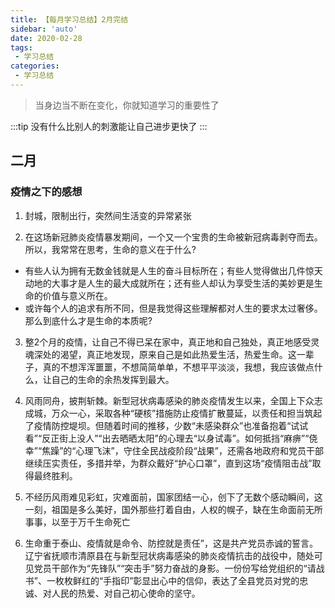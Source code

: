 ```yaml
---
title: 【每月学习总结】2月完结
sidebar: 'auto'
date: 2020-02-28
tags:
 - 学习总结
categories:
 - 学习总结
---
```


> 当身边当不断在变化，你就知道学习的重要性了
<!-- more -->
:::tip
没有什么比别人的刺激能让自己进步更快了
:::


## 二月

### 疫情之下的感想

1. 封城，限制出行，突然间生活变的异常紧张

2. 在这场新冠肺炎疫情暴发期间，一个又一个宝贵的生命被新冠病毒剥夺而去。所以，我常常在思考，生命的意义在于什么?
 * 有些人认为拥有无数金钱就是人生的奋斗目标所在；有些人觉得做出几件惊天动地的大事才是人生的最大成就所在；还有些人却认为享受生活的美妙更是生命的价值与意义所在。
 * 或许每个人的追求有所不同，但是我觉得这些理解都对人生的要求太过奢侈。那么到底什么才是生命的本质呢?

3. 整2个月的疫情，让自己不得已呆在家中，真正地和自己独处，真正地感受灵魂深处的渴望，真正地发现，原来自己是如此热爱生活，热爱生命。这一辈子，真的不想浑浑噩噩，不想简简单单，不想平平淡淡，我想，我应该做点什么，让自己的生命的余热发挥到最大。

4. 风雨同舟，披荆斩棘。新型冠状病毒感染的肺炎疫情发生以来，全国上下众志成城，万众一心，采取各种“硬核”措施防止疫情扩散蔓延，以责任和担当筑起了疫情防控堤坝。但随着时间的推移，少数“未感染群众”也准备抱着“试试看”“反正街上没人”“出去晒晒太阳”的心理去“以身试毒”。如何抵挡“麻痹”“侥幸”“焦躁”的“心理飞沫”，守住全民战疫阶段“战果”，还需各地政府和党员干部继续压实责任，多措并举，为群众戴好“护心口罩”，直到这场“疫情阻击战”取得最终胜利。

5. 不经历风雨难见彩虹，灾难面前，国家团结一心，创下了无数个感动瞬间，这一刻，祖国是多么美好，国外那些打着自由，人权的幌子，缺在生命面前无所事事，以至于万千生命死亡

6. 生命重于泰山、疫情就是命令、防控就是责任”，这是共产党员赤诚的誓言。辽宁省抚顺市清原县在与新型冠状病毒感染的肺炎疫情抗击的战役中，随处可见党员干部作为“先锋队”“突击手”努力奋战的身影。一份份写给党组织的“请战书”、一枚枚鲜红的“手指印”彰显出心中的信仰，表达了全县党员对党的忠诚、对人民的热爱、对自己初心使命的坚守。